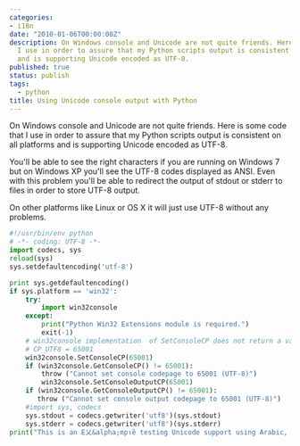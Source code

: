 ```yaml
---
categories:
- i18n
date: "2010-01-06T00:00:00Z"
description: On Windows console and Unicode are not quite friends. Here is some code that
  I use in order to assure that my Python scripts output is consistent on all platforms
  and is supporting Unicode encoded as UTF-8.
published: true
status: publish
tags:
  - python
title: Using Unicode console output with Python
---
```


On Windows console and Unicode are not quite friends. Here is some code that I use in order to assure that my Python scripts output is consistent on all platforms and is supporting Unicode encoded as UTF-8.<a id="more"></a><a id="more-282"></a>

You'll be able to see the right characters if you are running on Windows 7 but on Windows XP you'll see the UTF-8 codes displayed as ANSI. Even with this problem you'll be able to redirect the output of stdout or stderr to files in order to store UTF-8 output.

On other platforms like Linux or OS X it will just use UTF-8 without any problems.

```python
#!/usr/bin/env python
# -*- coding: UTF-8 -*-
import codecs, sys
reload(sys)
sys.setdefaultencoding('utf-8')

print sys.getdefaultencoding()
if sys.platform == 'win32':
    try:
        import win32console
    except:
        print("Python Win32 Extensions module is required.")
        exit(-1)
    # win32console implementation  of SetConsoleCP does not return a value
    # CP_UTF8 = 65001
    win32console.SetConsoleCP(65001)
    if (win32console.GetConsoleCP() != 65001):
        throw ("Cannot set console codepage to 65001 (UTF-8)")
        win32console.SetConsoleOutputCP(65001)
    if (win32console.GetConsoleOutputCP() != 65001):
       throw ("Cannot set console output codepage to 65001 (UTF-8)")
    #import sys, codecs
    sys.stdout = codecs.getwriter('utf8')(sys.stdout)
    sys.stderr = codecs.getwriter('utf8')(sys.stderr)
print("This is an Е乂&alpha;mp١ȅ testing Unicode support using Arabic, Latin, Cyrillic, Greek, Hebrew and CJK code points.n")
```
